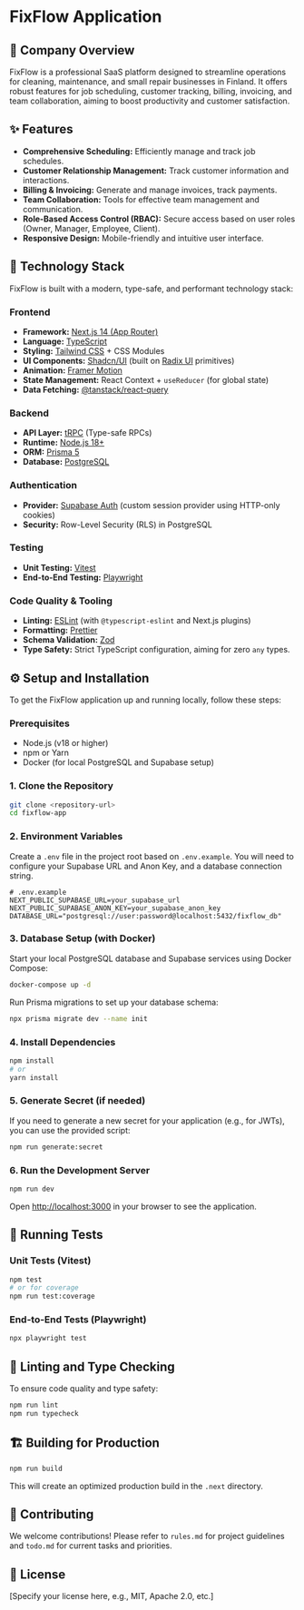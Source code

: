 # FixFlow Application

## 🏢 Company Overview

FixFlow is a professional SaaS platform designed to streamline operations for cleaning, maintenance, and small repair businesses in Finland. It offers robust features for job scheduling, customer tracking, billing, invoicing, and team collaboration, aiming to boost productivity and customer satisfaction.

## ✨ Features

*   **Comprehensive Scheduling:** Efficiently manage and track job schedules.
*   **Customer Relationship Management:** Track customer information and interactions.
*   **Billing & Invoicing:** Generate and manage invoices, track payments.
*   **Team Collaboration:** Tools for effective team management and communication.
*   **Role-Based Access Control (RBAC):** Secure access based on user roles (Owner, Manager, Employee, Client).
*   **Responsive Design:** Mobile-friendly and intuitive user interface.

## 🚀 Technology Stack

FixFlow is built with a modern, type-safe, and performant technology stack:

### Frontend
*   **Framework:** [Next.js 14 (App Router)](https://nextjs.org/)
*   **Language:** [TypeScript](https://www.typescriptlang.org/)
*   **Styling:** [Tailwind CSS](https://tailwindcss.com/) + CSS Modules
*   **UI Components:** [Shadcn/UI](https://ui.shadcn.com/) (built on [Radix UI](https://www.radix-ui.com/) primitives)
*   **Animation:** [Framer Motion](https://www.framer.com/motion/)
*   **State Management:** React Context + `useReducer` (for global state)
*   **Data Fetching:** [@tanstack/react-query](https://tanstack.com/query/latest)

### Backend
*   **API Layer:** [tRPC](https://trpc.io/) (Type-safe RPCs)
*   **Runtime:** [Node.js 18+](https://nodejs.org/)
*   **ORM:** [Prisma 5](https://www.prisma.io/)
*   **Database:** [PostgreSQL](https://www.postgresql.org/)

### Authentication
*   **Provider:** [Supabase Auth](https://supabase.com/docs/guides/auth) (custom session provider using HTTP-only cookies)
*   **Security:** Row-Level Security (RLS) in PostgreSQL

### Testing
*   **Unit Testing:** [Vitest](https://vitest.dev/)
*   **End-to-End Testing:** [Playwright](https://playwright.dev/)

### Code Quality & Tooling
*   **Linting:** [ESLint](https://eslint.org/) (with `@typescript-eslint` and Next.js plugins)
*   **Formatting:** [Prettier](https://prettier.io/)
*   **Schema Validation:** [Zod](https://zod.dev/)
*   **Type Safety:** Strict TypeScript configuration, aiming for zero `any` types.

## ⚙️ Setup and Installation

To get the FixFlow application up and running locally, follow these steps:

### Prerequisites

*   Node.js (v18 or higher)
*   npm or Yarn
*   Docker (for local PostgreSQL and Supabase setup)

### 1. Clone the Repository

```bash
git clone <repository-url>
cd fixflow-app
```

### 2. Environment Variables

Create a `.env` file in the project root based on `.env.example`. You will need to configure your Supabase URL and Anon Key, and a database connection string.

```
# .env.example
NEXT_PUBLIC_SUPABASE_URL=your_supabase_url
NEXT_PUBLIC_SUPABASE_ANON_KEY=your_supabase_anon_key
DATABASE_URL="postgresql://user:password@localhost:5432/fixflow_db"
```

### 3. Database Setup (with Docker)

Start your local PostgreSQL database and Supabase services using Docker Compose:

```bash
docker-compose up -d
```

Run Prisma migrations to set up your database schema:

```bash
npx prisma migrate dev --name init
```

### 4. Install Dependencies

```bash
npm install
# or
yarn install
```

### 5. Generate Secret (if needed)

If you need to generate a new secret for your application (e.g., for JWTs), you can use the provided script:

```bash
npm run generate:secret
```

### 6. Run the Development Server

```bash
npm run dev
```

Open [http://localhost:3000](http://localhost:3000) in your browser to see the application.

## 🧪 Running Tests

### Unit Tests (Vitest)

```bash
npm test
# or for coverage
npm run test:coverage
```

### End-to-End Tests (Playwright)

```bash
npx playwright test
```

## 🧹 Linting and Type Checking

To ensure code quality and type safety:

```bash
npm run lint
npm run typecheck
```

## 🏗️ Building for Production

```bash
npm run build
```

This will create an optimized production build in the `.next` directory.

## 🤝 Contributing

We welcome contributions! Please refer to `rules.md` for project guidelines and `todo.md` for current tasks and priorities.

## 📄 License

[Specify your license here, e.g., MIT, Apache 2.0, etc.]